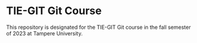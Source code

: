 # TIE-GIT Git Course

This repository is designated for the TIE-GIT Git course in the fall semester of 2023 at Tampere University.
